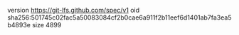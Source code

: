 version https://git-lfs.github.com/spec/v1
oid sha256:501745c02fac5a50083084cf2b0cae6a911f2b11eef6d1401ab7fa3ea5b4893e
size 4899

